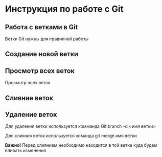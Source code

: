  # Инструкция по работе с Git

## Работа с ветками в Git

Ветки Git нужны для правилной работы

## Создание новой ветки



## Просмотр всех веток

Просмотр всех веток

## Слияние веток

## Удаление веток

Для удаления ветки используется комманда Git branch -d <имя ветки>

Для слияния веток используется команда git merge имя ветки

**Важно!**
Перед слиянием необходимо находится в той ветке куда будем вливать изменения







